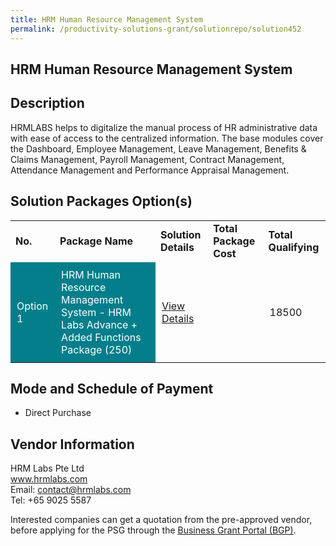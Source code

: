```yaml
---
title: HRM Human Resource Management System
permalink: /productivity-solutions-grant/solutionrepo/solution452
---
```


## HRM Human Resource Management System

## Description

HRMLABS helps to digitalize the manual process of HR administrative data with ease of access to the centralized information. The base modules cover the Dashboard, Employee Management, Leave Management, Benefits & Claims Management, Payroll Management, Contract Management, Attendance Management and Performance Appraisal Management.

## Solution Packages Option(s)

<table>
<tr>
<td><b>No.</b></td>
<td><b>Package Name</b></td>
<td><b>Solution Details</b></td>
<td><b>Total Package Cost</b></td>
<td><b>Total Qualifying</b></td>
</tr>
<tr>
<td style='padding: 10px; background-color: #037E8A; color: #FFFFFF;'>Option 1</td>
<td style='padding: 10px; background-color: #037E8A; color: #FFFFFF;'>HRM Human Resource Management System - HRM Labs Advance + Added Functions Package (250)</td>
<td style='padding: 10px;'><a href='https://www.gobusiness.gov.sg/images/psg/HRM_Labs_20200043_Annex_3_20200625151521_Part_4.pdf' target='_blank'>View Details</a></td>
<td style='padding: 10px;'></td>
<td style='padding: 10px;'>18500</td>
</tr>
</table>

## Mode and Schedule of Payment

 - Direct Purchase

## Vendor Information

 HRM Labs Pte Ltd<br>www.hrmlabs.com<br>Email: contact@hrmlabs.com<br>Tel: +65 9025 5587

Interested companies can get a quotation from the pre-approved vendor, before applying for the PSG through the <a href='https://www.businessgrants.gov.sg/' target='_blank' rel='noopener'>Business Grant Portal (BGP)</a>.

<script src="/jquery/resize-tables.js"></script>

